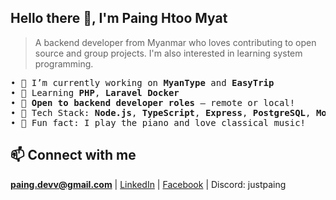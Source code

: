 ## Hello there 👋, I'm Paing Htoo Myat

> A backend developer from Myanmar who loves contributing to open source and group projects. I'm also interested in learning system programming.

<pre>
• 🔭 I’m currently working on <b>MyanType</b> and <b>EasyTrip</b>
• 🌱 Learning <b>PHP</b>, <b>Laravel</b> <b>Docker</b>
• 💼 <b>Open to backend developer roles</b> — remote or local!
• 🧰 Tech Stack: <b>Node.js</b>, <b>TypeScript</b>, <b>Express</b>, <b>PostgreSQL</b>, <b>MongoDB</b>, <b>Prisma</b>, <b>Firebase</b>, <b>Supabase</b>, <b>Docker</b>, <b>Git</b>, <b>Postman</b>
• 🎹 Fun fact: I play the piano and love classical music!
</pre>

## 📫 Connect with me

**paing.devv@gmail.com** | [LinkedIn](https://www.linkedin.com/in/painghtoomyat/) | [Facebook](https://www.facebook.com/painghtoomyat.dev) | Discord: justpaing

